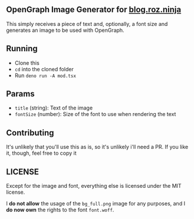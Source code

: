 OpenGraph Image Generator for [blog.roz.ninja](https://blog.roz.ninja)
---

This simply receives a piece of text and, optionally, a font size and generates an image to be used with OpenGraph.

## Running

- Clone this
- `cd` into the cloned folder
- Run `deno run -A mod.tsx`

## Params

- `title` (string): Text of the image
- `fontSize` (number): Size of the font to use when rendering the text

## Contributing

It's unlikely that you'll use this as is, so it's unlikely i'll need a PR. If you like it, though, feel free to copy it

## LICENSE

Except for the image and font, everything else is licensed under the MIT license.

I **do not allow** the usage of the `bg_full.png` image for any purposes, and
I **do now own** the rights to the font `font.woff`.
